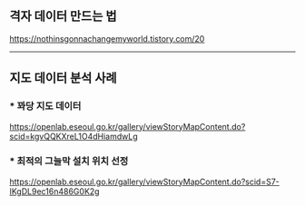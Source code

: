 ## 격자 데이터 만드는 법
https://nothinsgonnachangemyworld.tistory.com/20

***
## 지도 데이터 분석 사례
### * 꽈당 지도 데이터
https://openlab.eseoul.go.kr/gallery/viewStoryMapContent.do?scid=kgvQQKXreL1O4dHiamdwLg

### * 최적의 그늘막 설치 위치 선정
https://openlab.eseoul.go.kr/gallery/viewStoryMapContent.do?scid=S7-IKgDL9ec16n486G0K2g

